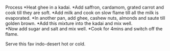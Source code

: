 Process
*Heat ghee in a kadai.
*Add saffron, cardamom, grated carrot and cook till they are soft.
*Add milk and cook on slow flame till all the milk is evaporated.
*In another pan, add ghee, cashew nuts, almonds and saute till golden brown.
*Add this mixture into the kadai and mix well.  
*Now add sugar and salt and mix well.
*Cook for 4mins and switch off the flame.

Serve this fav indo-desert hot or cold.